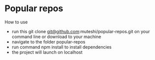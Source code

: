 # Popular repos
How to use
- run this git clone git@github.com:muteshi/popular-repos.git on your command line or download to your machine
- navigate to the folder popular-repos
- run command npm install to install dependencies
- the project will launch on localhost
